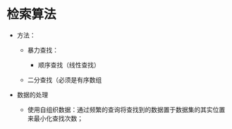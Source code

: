 # 检索算法

- 方法：
  - 暴力查找：
    - 顺序查找（线性查找）

  - 二分查找（必须是有序数组

- 数据的处理
  - 使用自组织数据：通过频繁的查询将查找到的数据置于数据集的其实位置来最小化查找次数；